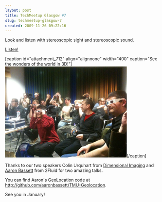 ```yaml
---
layout: post
title: TechMeetup Glasgow #7
slug: techmeetup-glasgow-7
created: 2009-11-26 09:22:16
---
```


Look and listen with stereoscopic sight and stereoscopic sound.

<object data="http://boos.audioboo.fm/swf/fullsize_player.swf" height="129" type="application/x-shockwave-flash" width="400"><param name="movie" value="http://boos.audioboo.fm/swf/fullsize_player.swf"></param><param name="scale" value="noscale"></param><param name="salign" value="lt"></param><param name="bgColor" value="#FFFFFF"></param><param name="wmode" value="window"></param><param name="FlashVars" value="mp3LinkURL=http%3A%2F%2Faudioboo.fm%2Fboos%2F78934-techmeetup-glasgow-7&amp;size=full&amp;mp3Title=TechMeetup+Glasgow+%237&amp;mp3Time=08.38am+26+Nov+2009&amp;playerWidth=400&amp;mp3=http%3A%2F%2Faudioboo.fm%2Fboos%2F78934-techmeetup-glasgow-7.mp3&amp;mp3Author=ijonas"><a href="http://audioboo.fm/boos/78934-techmeetup-glasgow-7.mp3">Listen!</a></param></object>

[caption id="attachment_712" align="alignnone" width="400" caption="See the wonders of the world in 3D!"]<img class="size-large wp-image-712" title="TechMeetup Glasgow #7" src="/static/img/wp/IMG_0470-1024x768.jpg" alt="See the wonders of the world in 3D!" width="400" height="300" />[/caption]

Thanks to our two speakers Colin Urquhart from <a href="http://www.di3d.com/">Dimensional Imaging</a> and <a href="http://www.aaronbassett.com/">Aaron Bassett</a> from 2Fluid for two amazing talks.

You can find Aaron's GeoLocation code at <a href="http://github.com/aaronbassett/TMU-Geolocation">http://github.com/aaronbassett/TMU-Geolocation</a>.

See you in January!